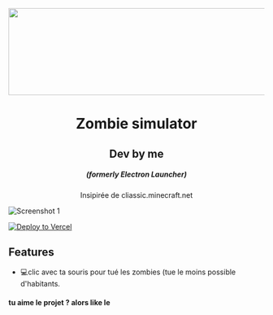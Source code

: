 <p align="center"><img src="https://th.bing.com/th/id/R.038996a89f3697e00aff55d2b4dcc9be?rik=l3DEALODPXMcog&pid=ImgRaw" width="2400" height="171" alt="aventium softworks"></p>

<h1 align="center">Zombie simulator</h1>
<h2 align="center">Dev by me</h1>

<em><h5 align="center">(formerly Electron Launcher)</h5></em>

<p align="center">Insipirée de cliassic.minecraft.net</p>

![Screenshot 1](https://i.imgur.com/dn0loVt.png)

[![Deploy to Vercel](https://vercel.com/button)](https://vercel.com/import/project?template=https://github.com/anuraghazra/github-readme-stats)

## Features

* 💻clic avec ta souris pour tué les zombies (tue le moins possible d'habitants.

#### tu aime le projet ? alors like le

